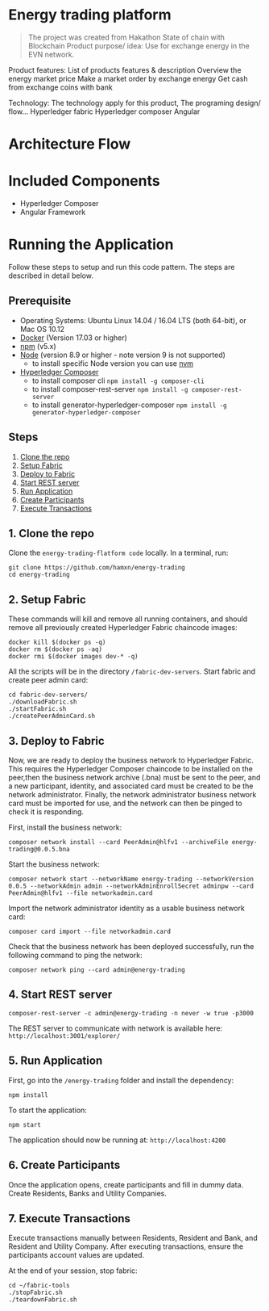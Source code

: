 # Energy trading platform
> The project was created from Hakathon State of chain with Blockchain
Product purpose/ idea: Use for exchange energy in the EVN network.

Product features: List of products features & description
Overview the energy market price
Make a market order by exchange energy
Get cash from exchange coins with bank

Technology: The technology apply for this product, The programing design/ flow…
Hyperledger fabric
Hyperledger composer
Angular

# Architecture Flow

# Included Components

* Hyperledger Composer
* Angular Framework

# Running the Application
Follow these steps to setup and run this code pattern. The steps are described in detail below.

## Prerequisite
- Operating Systems: Ubuntu Linux 14.04 / 16.04 LTS (both 64-bit), or Mac OS 10.12
- [Docker](https://www.docker.com/) (Version 17.03 or higher)
- [npm](https://www.npmjs.com/)  (v5.x)
- [Node](https://nodejs.org/en/) (version 8.9 or higher - note version 9 is not supported)
  * to install specific Node version you can use [nvm](https://davidwalsh.name/nvm)
- [Hyperledger Composer](https://hyperledger.github.io/composer/installing/development-tools.html)
  * to install composer cli
    `npm install -g composer-cli`
  * to install composer-rest-server
    `npm install -g composer-rest-server`
  * to install generator-hyperledger-composer
    `npm install -g generator-hyperledger-composer`

## Steps
1. [Clone the repo](#1-clone-the-repo)
2. [Setup Fabric](#2-setup-fabric)
3. [Deploy to Fabric](#3-deploy-to-fabric)
4. [Start REST server](#4-start-rest-server)
5. [Run Application](#5-run-application)
6. [Create Participants](#6-create-participants)
7. [Execute Transactions](#7-execute-transactions)

## 1. Clone the repo

Clone the `energy-trading-flatform code` locally. In a terminal, run:

```
git clone https://github.com/hamxn/energy-trading
cd energy-trading
```

## 2. Setup Fabric

These commands will kill and remove all running containers, and should remove all previously created Hyperledger Fabric chaincode images:

```none
docker kill $(docker ps -q)
docker rm $(docker ps -aq)
docker rmi $(docker images dev-* -q)
```

All the scripts will be in the directory `/fabric-dev-servers`.  Start fabric and create peer admin card:

```
cd fabric-dev-servers/
./downloadFabric.sh
./startFabric.sh
./createPeerAdminCard.sh
```


## 3. Deploy to Fabric

Now, we are ready to deploy the business network to Hyperledger Fabric. This requires the Hyperledger Composer chaincode to be installed on the peer,then the business network archive (.bna) must be sent to the peer, and a new participant, identity, and associated card must be created to be the network administrator. Finally, the network administrator business network card must be imported for use, and the network can then be pinged to check it is responding.

First, install the business network:

```
composer network install --card PeerAdmin@hlfv1 --archiveFile energy-trading@0.0.5.bna
```

Start the business network:

```
composer network start --networkName energy-trading --networkVersion 0.0.5 --networkAdmin admin --networkAdminEnrollSecret adminpw --card PeerAdmin@hlfv1 --file networkadmin.card
```

Import the network administrator identity as a usable business network card:
```
composer card import --file networkadmin.card
```

Check that the business network has been deployed successfully, run the following command to ping the network:
```
composer network ping --card admin@energy-trading
```

## 4. Start REST server
```
composer-rest-server -c admin@energy-trading -n never -w true -p3000
```
The REST server to communicate with network is available here:
`http://localhost:3001/explorer/`

## 5. Run Application

First, go into the `/energy-trading` folder and install the dependency:

```
npm install
```

To start the application:
```
npm start
```

The application should now be running at:
`http://localhost:4200`

## 6. Create Participants

Once the application opens, create participants and fill in dummy data.  Create Residents, Banks and Utility Companies.


## 7. Execute Transactions

Execute transactions manually between Residents, Resident and Bank, and Resident and Utility Company.  After executing transactions, ensure the participants account values are updated.


At the end of your session, stop fabric:

```
cd ~/fabric-tools
./stopFabric.sh
./teardownFabric.sh
```
